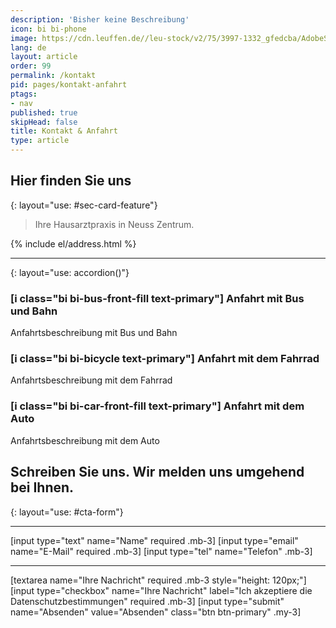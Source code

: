 ```yaml
---
description: 'Bisher keine Beschreibung'
icon: bi bi-phone
image: https://cdn.leuffen.de//leu-stock/v2/75/3997-1332_gfedcba/AdobeStock_408777375.webp
lang: de
layout: article
order: 99
permalink: /kontakt
pid: pages/kontakt-anfahrt
ptags:
- nav
published: true
skipHead: false
title: Kontakt & Anfahrt
type: article
---
```

## Hier finden Sie uns
{: layout="use: #sec-card-feature"}

> Ihre Hausarztpraxis in Neuss Zentrum.

<map data-map-url="{{site.data.general.map_url}}" style="--joda-use: map()"></map>

{% include el/address.html %}


---
{: layout="use: accordion()"}

### [i class="bi bi-bus-front-fill text-primary"] Anfahrt mit Bus und Bahn

Anfahrtsbeschreibung mit Bus und Bahn

### [i class="bi bi-bicycle text-primary"] Anfahrt mit dem Fahrrad

Anfahrtsbeschreibung mit dem Fahrrad

### [i class="bi bi-car-front-fill text-primary"] Anfahrt mit dem Auto

Anfahrtsbeschreibung mit dem Auto



## Schreiben Sie uns. Wir melden uns umgehend bei Ihnen.
{: layout="use: #cta-form"}


---

[input type="text"  name="Name" required .mb-3]
[input type="email" name="E-Mail" required .mb-3]
[input type="tel" name="Telefon" .mb-3]

---

[textarea name="Ihre Nachricht" required .mb-3 style="height: 120px;"]
[input type="checkbox" name="Ihre Nachricht" label="Ich akzeptiere die Datenschutzbestimmungen" required .mb-3]
[input type="submit" name="Absenden" value="Absenden" class="btn btn-primary" .my-3]
